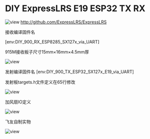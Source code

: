 # DIY ExpressLRS E19 ESP32 TX RX
![view](https://github.com/ExpressLRS/ExpressLRS-Hardware/raw/master/img/banner.png?raw=true "elrs view")
http://github.com/ExpressLRS/ExpressLRS

接收编译固件名

[env:DIY_900_RX_ESP8285_SX127x_via_UART]

915M接收板子尺寸15mm×16mm×4.5mm厚

![view](https://github.com/whqsz/ExpressLRS_E19_ESP32_TX/blob/main/RX-2G4-915M/915M/915_view.png?raw=true "elrs view")

发射编译固件名
[env:DIY_900_TX_ESP32_SX127x_E19_via_UART]

发射板targets.h文件定义在65行修改

![view](https://github.com/whqsz/ExpressLRS_E19_ESP32_TX/blob/main/link/edit1.png?raw=true "elrs view")

加风扇IO定义

![view](https://github.com/whqsz/ExpressLRS_E19_ESP32_TX/blob/main/link/edit2.png?raw=true "elrs view")

 飞友自制实物
 
![view](https://github.com/whqsz/ExpressLRS_E19_ESP32_TX/blob/main/link/flyapple.jpg "elrs view")
